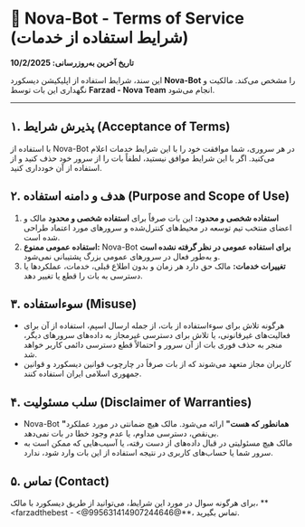 # 🤖 Nova-Bot - Terms of Service (شرایط استفاده از خدمات)

**تاریخ آخرین به‌روزرسانی: 10/2/2025**

این سند، شرایط استفاده از اپلیکیشن دیسکورد **Nova-Bot** را مشخص می‌کند. مالکیت و نگهداری این بات توسط **Farzad - Nova Team** انجام می‌شود.

---

## ۱. پذیرش شرایط (Acceptance of Terms)

با استفاده از Nova-Bot در هر سروری، شما موافقت خود را با این شرایط خدمات اعلام می‌کنید. اگر با این شرایط موافق نیستید، لطفاً بات را از سرور خود حذف کنید و از استفاده از آن خودداری کنید.

## ۲. هدف و دامنه استفاده (Purpose and Scope of Use)

1.  **استفاده شخصی و محدود:** این بات صرفاً برای **استفاده شخصی و محدود** مالک و اعضای منتخب تیم توسعه در محیط‌های کنترل‌شده و سرورهای مورد اعتماد طراحی شده است.
2.  **استفاده عمومی ممنوع:** Nova-Bot **برای استفاده عمومی در نظر گرفته نشده است** و به‌طور فعال در سرورهای عمومی بزرگ پشتیبانی نمی‌شود.
3.  **تغییرات خدمات:** مالک حق دارد هر زمان و بدون اطلاع قبلی، خدمات، عملکردها یا دسترسی به بات را قطع یا تغییر دهد.

## ۳. سوءاستفاده (Misuse)

* هرگونه تلاش برای سوءاستفاده از بات، از جمله ارسال اسپم، استفاده از آن برای فعالیت‌های غیرقانونی، یا تلاش برای دسترسی غیرمجاز به داده‌های سرورهای دیگر، منجر به حذف فوری بات از آن سرور و احتمالاً قطع دسترسی دائمی کاربر خواهد شد.
* کاربران مجاز متعهد می‌شوند که از بات صرفاً در چارچوب قوانین دیسکورد و قوانین جمهوری اسلامی ایران استفاده کنند.

## ۴. سلب مسئولیت (Disclaimer of Warranties)

* Nova-Bot **"همانطور که هست"** ارائه می‌شود. مالک هیچ ضمانتی در مورد عملکرد بی‌نقص، دسترسی مداوم، یا عدم وجود خطا در بات نمی‌دهد.
* مالک هیچ مسئولیتی در قبال داده‌های از دست رفته، یا آسیب‌هایی که ممکن است به سرور شما یا حساب‌های کاربری در نتیجه استفاده از این بات وارد شود، ندارد.

## ۵. تماس (Contact)

برای هرگونه سوال در مورد این شرایط، می‌توانید از طریق دیسکورد با مالک، ** <farzadthebest - <@995631414907244646@**، تماس بگیرید.
